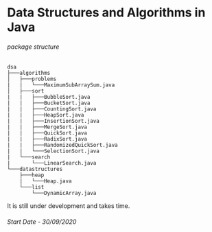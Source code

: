 # Data Structures and Algorithms in Java

###### package structure

```
dsa
├───algorithms
│   ├───problems
|   |   └───MaximumSubArraySum.java
│   ├───sort
|   |   ├───BubbleSort.java
|   |   ├───BucketSort.java
|   |   ├───CountingSort.java
|   |   ├───HeapSort.java
|   |   ├───InsertionSort.java
|   |   ├───MergeSort.java
|   |   ├───QuickSort.java
|   |   ├───RadixSort.java
|   |   ├───RandomizedQuickSort.java
|   |   └───SelectionSort.java
|   └───search
|       └───LinearSearch.java
└───datastructures
    ├───heap
    |   └───Heap.java
    └───list
        └───DynamicArray.java
```

It is still under development and takes time.


###### Start Date - 30/09/2020

